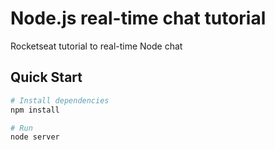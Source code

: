 # Node.js real-time chat tutorial 

Rocketseat tutorial to real-time Node chat

## Quick Start

```bash
# Install dependencies
npm install

# Run
node server
```
